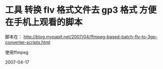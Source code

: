 # 工具 转换 flv 格式文件去 gp3 格式 方便在手机上观看的脚本

脚本在：
http://blog.mypapit.net/2007/04/ffmpeg-based-batch-flv-to-3gp-converter-scripts.html

使用ffmpeg

2007-04-17